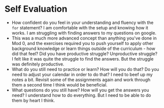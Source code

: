 # Self Evaluation

- How confident do you feel in your understanding and fluency with the `for` statement?
I am comfortable with the setup and knowing how it works. I am struggling with finding answers to my
questions on google.
- This was a much more advanced concept than anything you've done in Mod 0, and the exercises required you to push yourself to apply other background knowledge or learn things outside of the curriculum - how did that feel? Did you have productive struggle? Unproductive struggle? I felt like it was quite the struggle to find the answers. But the struggle was definitely productive.
- What do you still need to practice or learn? How will you do that? Do you need to adjust your calendar in order to do that?
I need to beef up my notes a bit. Revisit some of the assignments again and work through them a second
time I think would be beneficial.
- What questions do you still have? How will you get the answers you need?
I understand how to do everything. But I need to be able to do them by heart I think.